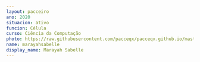 ```yaml
---
layout: pacceiro
ano: 2020
situacion: ativo
funcion: Célula
curso: Ciência da Computação
photo: https://raw.githubusercontent.com/pacceqx/pacceqx.github.io/master/assets/pic/bolsistas/pacce (24).png
name: marayahsabelle
display_name: Marayah Sabelle
---
```

